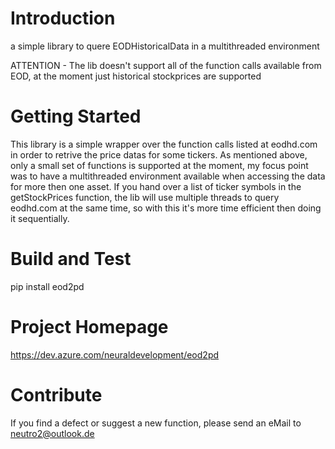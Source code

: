 # Introduction 
a simple library to quere EODHistoricalData in a multithreaded environment

ATTENTION - The lib doesn't support all of the function calls available from EOD,
at the moment just historical stockprices are supported

# Getting Started
This library is a simple wrapper over the function calls listed at eodhd.com in order to retrive the 
price datas for some tickers. As mentioned above, only a small set of functions is supported at the 
moment, my focus point was to have a multithreaded environment available when accessing the data for 
more then one asset. If you hand over a list of ticker symbols in the getStockPrices function, the 
lib will use multiple threads to query eodhd.com at the same time, so with this it's more time efficient
then doing it sequentially. 

# Build and Test
pip install eod2pd

# Project Homepage
https://dev.azure.com/neuraldevelopment/eod2pd

# Contribute
If you find a defect or suggest a new function, please send an eMail to neutro2@outlook.de
